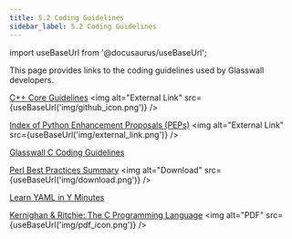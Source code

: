 ```yaml
---
title: 5.2 Coding Guidelines 
sidebar_label: 5.2 Coding Guidelines 
---
```


import useBaseUrl from '@docusaurus/useBaseUrl';

This page provides links to the coding guidelines used by Glasswall developers.

[C++ Core Guidelines](https://github.com/isocpp/CppCoreGuidelines/blob/master/CppCoreGuidelines.md#c-core-guidelines "C++ Core Guidelines") <img alt="External Link" src={useBaseUrl('img/github_icon.png')} />

[Index of Python Enhancement Proposals (PEPs)](https://www.python.org/dev/peps/
 "Index of Python Enhancement Proposals") <img alt="External Link" src={useBaseUrl('img/external_link.png')} />

[Glasswall C Coding Guidelines](<artifacts/Glasswall C Coding Guidelines.doc>)

[Perl Best Practices Summary](artifacts/Perl_Best_Practices_Summary.docx) <img alt="Download" src={useBaseUrl('img/download.png')} />

[Learn YAML in Y Minutes](artifacts/LearnYAMLInYMinutes)

[Kernighan & Ritchie: The C Programming Language](artifacts/Prentice_Hall-Kernighan_Ritchie-The_C_Programming_Language.pdf) <img alt="PDF" src={useBaseUrl('img/pdf_icon.png')} />